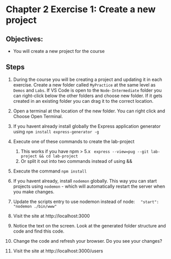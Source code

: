 # Chapter 2 Exercise 1: Create a new project
## Objectives:
* You will create a new project for the course 

## Steps

1. During the course you will be creating a project and updating it in each exercise.  Create a new folder called `MyPractice` at the same level as `Demos` and `Labs`.   If VS Code is open to the `Node-Intermediate` folder you can right-click below the other folders and choose new folder. If it gets created in an existing folder you can drag it to the correct location.

1. Open a terminal at the location of the new folder. You can right click and Choose Open Terminal.

1. If you havent already install globally the Express application generator using `npm install express-generator -g`

1. Execute one of these commands to create the lab-project
    1. This works if you have npm > 5.x
         ``` express --view=pug --git lab-project && cd lab-project``` 
    1. Or split it out into two commands instead of using && 

1. Execute the command `npm install`

1. If you havent already, install `nodemon` globally. This way you can start projects using `nodemon` - which will automatically restart the server when you make changes. 

1. Update the scripts entry to use nodemon instead of node: 
    ```   "start": "nodemon ./bin/www" ```
    
1. Visit the site at http://localhost:3000

1. Notice the text on the screen. Look at the generated folder structure and code and find this code. 

1. Change the code and refresh your browser. Do you see your changes?

1. Visit the site at http://localhost:3000/users 
